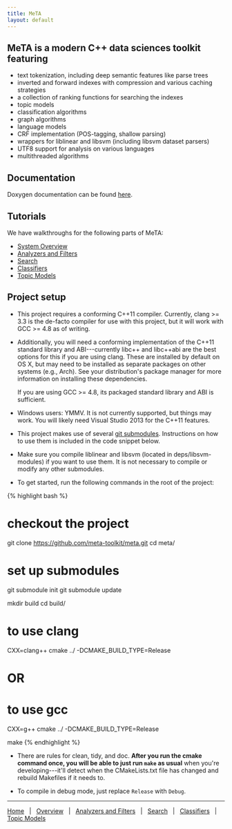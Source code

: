 ```yaml
---
title: MeTA
layout: default
---
```


## MeTA is a modern C++ data sciences toolkit featuring

 - text tokenization, including deep semantic features like parse trees
 - inverted and forward indexes with compression and various caching strategies
 - a collection of ranking functions for searching the indexes
 - topic models
 - classification algorithms
 - graph algorithms
 - language models
 - CRF implementation (POS-tagging, shallow parsing)
 - wrappers for liblinear and libsvm (including libsvm dataset parsers)
 - UTF8 support for analysis on various languages
 - multithreaded algorithms

## Documentation

Doxygen documentation can be found [here]({{site.baseurl}}/doxygen/).

## Tutorials

We have walkthroughs for the following parts of MeTA:

 - [System Overview]({{site.baseurl}}/overview-tutorial.html)
 - [Analyzers and Filters]({{site.baseurl}}/analyzers-filters-tutorial.html)
 - [Search]({{site.baseurl}}/search-tutorial.html)
 - [Classifiers]({{site.baseurl}}/classify-tutorial.html)
 - [Topic Models]({{site.baseurl}}/topic-models-tutorial.html)

## Project setup

 - This project requires a conforming C++11 compiler. Currently, clang >=
   3.3 is the de-facto compiler for use with this project, but it will work
   with GCC >= 4.8 as of writing.

 - Additionally, you will need a conforming implementation of the C++11
   standard library and ABI---currently libc++ and libc++abi are the best
   options for this if you are using clang. These are installed by default
   on OS X, but may need to be installed as separate packages on other
   systems (e.g., Arch). See your distribution's package manager for more
   information on installing these dependencies.

   If you are using GCC >= 4.8, its packaged standard library and ABI is
   sufficient.

 - Windows users: YMMV. It is not currently supported, but things may
   work. You will likely need Visual Studio 2013 for the C++11 features.

 - This project makes use of several [git
   submodules](http://git-scm.com/book/en/Git-Tools-Submodules). Instructions on
   how to use them is included in the code snippet below.

 - Make sure you compile liblinear and libsvm (located in deps/libsvm-modules)
   if you want to use them. It is not necessary to compile or modify any other
    submodules.

 - To get started, run the following commands in the root of the project:

{% highlight bash %}
# checkout the project
git clone https://github.com/meta-toolkit/meta.git
cd meta/

# set up submodules
git submodule init
git submodule update

mkdir build
cd build/

# to use clang
CXX=clang++ cmake ../ -DCMAKE_BUILD_TYPE=Release
# OR
# to use gcc
CXX=g++ cmake ../ -DCMAKE_BUILD_TYPE=Release

make
{% endhighlight %}

 - There are rules for clean, tidy, and doc. **After you run the cmake command
   once, you will be able to just run `make` as usual** when you're
   developing---it'll detect when the CMakeLists.txt file has changed and
   rebuild Makefiles if it needs to.

 - To compile in debug mode, just replace `Release` with `Debug`.

---

[Home]({{site.baseurl}}/)
&nbsp; | &nbsp;
[Overview]({{site.baseurl}}/overview-tutorial.html)
&nbsp; | &nbsp;
[Analyzers and Filters]({{site.baseurl}}/analyzers-filters-tutorial.html)
&nbsp; | &nbsp;
[Search]({{site.baseurl}}/search-tutorial.html)
&nbsp; | &nbsp;
[Classifiers]({{site.baseurl}}/classify-tutorial.html)
&nbsp; | &nbsp;
[Topic Models]({{site.baseurl}}/topic-models-tutorial.html)
